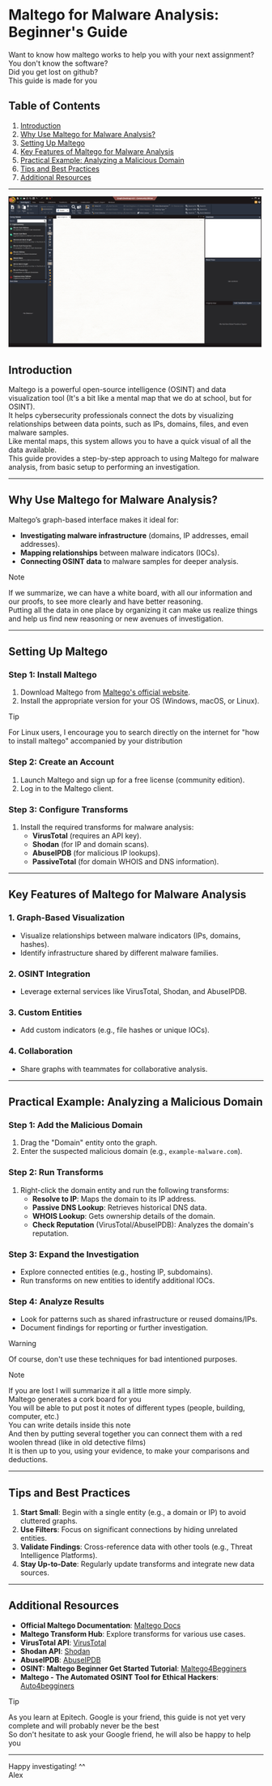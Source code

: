 # Maltego for Malware Analysis: Beginner's Guide
Want to know how maltego works to help you with your next assignment? <br>
You don't know the software? <br>
Did you get lost on github? <br>
This guide is made for you <br>

## Table of Contents
1. [Introduction](#introduction)
2. [Why Use Maltego for Malware Analysis?](#why-use-maltego-for-malware-analysis)
3. [Setting Up Maltego](#setting-up-maltego)
4. [Key Features of Maltego for Malware Analysis](#key-features-of-maltego-for-malware-analysis)
5. [Practical Example: Analyzing a Malicious Domain](#practical-example-analyzing-a-malicious-domain)
6. [Tips and Best Practices](#tips-and-best-practices)
7. [Additional Resources](#additional-resources)


---
<img src="recources/first_screen.png" width="500">

## Introduction
Maltego is a powerful open-source intelligence (OSINT) and data visualization tool (It's a bit like a mental map that we do at school, but for OSINT). <br>
It helps cybersecurity professionals connect the dots by visualizing relationships between data points, such as IPs, domains, files, and even malware samples. <br>
Like mental maps, this system allows you to have a quick visual of all the data available. <br>
This guide provides a step-by-step approach to using Maltego for malware analysis, from basic setup to performing an investigation. <br>

---

## Why Use Maltego for Malware Analysis?
Maltego’s graph-based interface makes it ideal for:
- **Investigating malware infrastructure** (domains, IP addresses, email addresses).
- **Mapping relationships** between malware indicators (IOCs).
- **Connecting OSINT data** to malware samples for deeper analysis. <br>

> [!NOTE]
> If we summarize, we can have a white board, with all our information and our proofs, to see more clearly and have better reasoning. <br>
> Putting all the data in one place by organizing it can make us realize things and help us find new reasoning or new avenues of investigation. <br>

---

## Setting Up Maltego

### Step 1: Install Maltego
1. Download Maltego from [Maltego's official website](https://www.maltego.com/).
2. Install the appropriate version for your OS (Windows, macOS, or Linux).
   
> [!TIP]
> For Linux users, I encourage you to search directly on the internet for "how to install maltego" accompanied by your distribution

### Step 2: Create an Account
1. Launch Maltego and sign up for a free license (community edition).
2. Log in to the Maltego client.

### Step 3: Configure Transforms
1. Install the required transforms for malware analysis:
   - **VirusTotal** (requires an API key).
   - **Shodan** (for IP and domain scans).
   - **AbuseIPDB** (for malicious IP lookups).
   - **PassiveTotal** (for domain WHOIS and DNS information).
   
---

## Key Features of Maltego for Malware Analysis

### 1. **Graph-Based Visualization**
   - Visualize relationships between malware indicators (IPs, domains, hashes).
   - Identify infrastructure shared by different malware families.

### 2. **OSINT Integration**
   - Leverage external services like VirusTotal, Shodan, and AbuseIPDB.

### 3. **Custom Entities**
   - Add custom indicators (e.g., file hashes or unique IOCs).

### 4. **Collaboration**
   - Share graphs with teammates for collaborative analysis.

---

## Practical Example: Analyzing a Malicious Domain

### Step 1: Add the Malicious Domain
1. Drag the "Domain" entity onto the graph.
2. Enter the suspected malicious domain (e.g., `example-malware.com`).

### Step 2: Run Transforms
1. Right-click the domain entity and run the following transforms:
   - **Resolve to IP**: Maps the domain to its IP address.
   - **Passive DNS Lookup**: Retrieves historical DNS data.
   - **WHOIS Lookup**: Gets ownership details of the domain.
   - **Check Reputation** (VirusTotal/AbuseIPDB): Analyzes the domain's reputation.

### Step 3: Expand the Investigation
- Explore connected entities (e.g., hosting IP, subdomains).
- Run transforms on new entities to identify additional IOCs.

### Step 4: Analyze Results
- Look for patterns such as shared infrastructure or reused domains/IPs.
- Document findings for reporting or further investigation.

> [!WARNING]
> Of course, don't use these techniques for bad intentioned purposes. <br>


> [!NOTE]
> If you are lost I will summarize it all a little more simply. <br>
> Maltego generates a cork board for you <br>
> You will be able to put post it notes of different types (people, building, computer, etc.) <br>
> You can write details inside this note <br>
> And then by putting several together you can connect them with a red woolen thread (like in old detective films) <br>
> It is then up to you, using your evidence, to make your comparisons and deductions. <br>

---

## Tips and Best Practices
1. **Start Small**: Begin with a single entity (e.g., a domain or IP) to avoid cluttered graphs.
2. **Use Filters**: Focus on significant connections by hiding unrelated entities.
3. **Validate Findings**: Cross-reference data with other tools (e.g., Threat Intelligence Platforms).
4. **Stay Up-to-Date**: Regularly update transforms and integrate new data sources.

---

## Additional Resources
- **Official Maltego Documentation**: [Maltego Docs](https://docs.maltego.com/)
- **Maltego Transform Hub**: Explore transforms for various use cases.
- **VirusTotal API**: [VirusTotal](https://www.virustotal.com/)
- **Shodan API**: [Shodan](https://www.shodan.io/)
- **AbuseIPDB**: [AbuseIPDB](https://www.abuseipdb.com/)
- **OSINT: Maltego Beginner Get Started Tutorial**: [Maltego4Begginers](https://www.youtube.com/watch?v=kmOIhvsklv8)
- **Maltego - The Automated OSINT Tool for Ethical Hackers**: [Auto4begginers](https://www.youtube.com/watch?v=a2ZvpwF3u-M)

> [!TIP]
> As you learn at Epitech. Google is your friend, this guide is not yet very complete and will probably never be the best <br>
> So don't hesitate to ask your Google friend, he will also be happy to help you <br>

---

Happy investigating! ^^ <br>
Alex <br>
